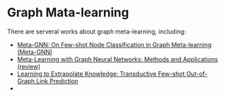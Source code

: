 # Graph Mata-learning

There are serveral works about graph meta-learning, including:
- [Meta-GNN: On Few-shot Node Classification in Graph Meta-learning (Meta-GNN)](https://arxiv.org/abs/1905.09718)
- [Meta-Learning with Graph Neural Networks: Methods and Applications (review)](https://arxiv.org/abs/2103.00137)
- [Learning to Extrapolate Knowledge: Transductive Few-shot Out-of-Graph Link Prediction](https://proceedings.neurips.cc/paper/2020/file/0663a4ddceacb40b095eda264a85f15c-Paper.pdf)
- 
